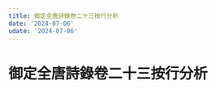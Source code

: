 ```yaml
---
title: 御定全唐詩錄卷二十三按行分析
date: '2024-07-06'
udate: '2024-07-06'
---
```

# 御定全唐詩錄卷二十三按行分析

<LinePage :list="lines" :chapternum="23" />

<script setup>
const chapter = '卷二十三';
import lines from '/data/qtsl/卷二十三/lines.json'
</script>
